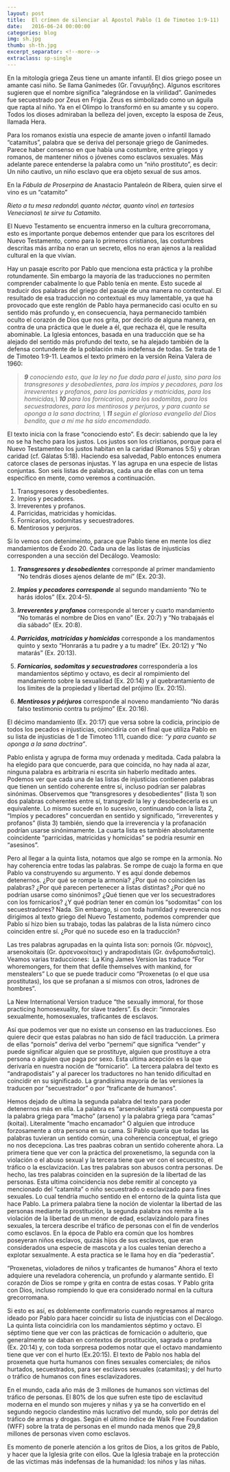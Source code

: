 ```yaml
---
layout: post
title:  El crímen de silenciar al Apostol Pablo (1 de Timoteo 1:9-11)
date:   2016-06-24 00:00:00
categories: blog
img: sh.jpg
thumb: sh-th.jpg
excerpt_separator: <!--more-->
extraclass: sp-single
---
```

En la mitología griega Zeus tiene un amante infantil. El dios griego posee un amante casi niño. Se llama Ganímedes (Gr. Γανυμήδης).  Algunos escritores sugieren que el nombre significa “alegrándose en la virilidad”. Ganímedes fue secuestrado por Zeus en Frigia. Zeus es simbolizado como un águila que rapta al niño. Ya en el Olimpo lo transformó en su amante y su copero. Todos los dioses admiraban la belleza del joven, excepto la esposa de Zeus, llamada Hera.

<!--more-->
Para los romanos existía una especie de amante joven o infantil llamado “catamitus”,  palabra que se deriva del personaje griego de Ganímedes.  Parece haber consenso en que había una costumbre, entre griegos y romanos, de mantener niños o jóvenes como esclavos sexuales. Más adelante parece entenderse la palabra como un “niño prostituto”, es decir:  Un niño cautivo, un niño esclavo que era objeto sexual de sus amos.

En la _Fábula de Proserpina_ de Anastacio Pantaleón de Ribera, quien sirve el vino es un “catamito”

_Rieto a tu mesa redonda\\
quanto néctar, quanto vino\\
en tartesios Venecianos\\
te sirve tu Catamito._

El Nuevo Testamento se encuentra inmerso en la cultura grecorromana, esto es importante porque debemos entender que para los escritores del Nuevo Testamento, como para lo primeros cristianos, las costumbres descritas más arriba no eran un secreto, ellos no eran ajenos a la realidad cultural en la que vivían.  

Hay un pasaje escrito por Pablo que menciona esta práctica y la prohíbe rotundamente. Sin embargo la mayoría de las traducciones no permiten comprender cabalmente lo que Pablo tenía en mente. Esto sucede al traducir dos palabras del griego del pasaje de una manera no contextual. El resultado de esa traducción no contextual es muy lamentable, ya que ha provocado que este renglón de Pablo haya permanecido casi oculto en su sentido más profundo y, en consecuencia, haya permanecido también oculto el corazón de Dios que nos grita, por decirlo de alguna manera, en contra de una práctica que le duele a él, que rechaza él, que le resulta abominable. La Iglesia entonces, basada en una traducción que se ha alejado del sentido más profundo del texto, se ha alejado también de la defensa contundente de la población más indefensa de todas. Se trata de 1 de Timoteo 1:9-11.  Leamos el texto primero en la versión Reina Valera de 1960:

>_**9** conociendo esto, que la ley no fue dada para el justo, sino para los transgresores y desobedientes, para los impíos y pecadores, para los irreverentes y profanos, para los parricidas y matricidas, para los homicidas,\\
**10** para los fornicarios, para los sodomitas, para los secuestradores, para los mentirosos y perjuros, y para cuanto se oponga a la sana doctrina, \\
**11** según el glorioso evangelio del Dios bendito, que a mí me ha sido encomendado._

El texto inicia con la frase “conociendo esto”. Es decir: sabiendo que la ley no se ha hecho para los justos. Los justos son los cristianos, porque para el Nuevo Testamenteo los justos habitan en la caridad (Romanos 5:5) y obran caridad (cf. Gálatas 5:18). Haciendo esa salvedad, Pablo entonces enumera catorce clases de personas injustas. Y las agrupa en una especie de listas conjuntas. Son seis listas de palabras, cada una de ellas con un tema específico en mente, como veremos a continuación.  
1. Transgresores y desobedientes. 
2. Impíos y pecadores.
3. Irreverentes y profanos.
4. Parricidas, matricidas y homicidas.
5. Fornicarios, sodomitas y secuestradores.
6. Mentirosos y perjuros.

Si lo vemos con detenimeinto, parace que Pablo tiene en mente los diez mandamientos de Éxodo 20. Cada una de las listas de injusticias corresponden a una sección del Decálogo.  Veamoslo:  

1. *__Transgresores y desobedientes__* corresponde al primer mandamiento “No tendrás dioses ajenos delante de mí” (Ex. 20:3). 

2. *__Impíos y pecadores corresponde__* al segundo mandamiento “No te harás ídolos” (Ex. 20:4-5).

3. *__Irreverentes y profanos__* corresponde al tercer y cuarto mandamiento “No tomarás el nombre de Dios en vano” (Ex. 20:7) y “No trabajaás el día sábado” (Ex. 20:8).

4. *__Parricidas, matricidas y homicidas__* corresponde a los mandamentos quinto y sexto “Honrarás a tu padre y a tu madre” (Ex. 20:12) y “No matarás” (Ex. 20:13).

5. *__Fornicarios, sodomitas y secuestradores__* correspondería a los mandamientos séptimo y octavo, es decir al rompimiento del mandamiento sobre la sexualidad (Ex. 20:14) y al quebrantamiento de los límites de la propiedad y libertad del prójimo (Ex. 20:15).

6. *__Mentirosos y pérjuros__* corresponde al noveno mandamiento “No darás falso testimonio contra tu prójimo” (Ex. 20:16).

El décimo mandamiento (Ex. 20:17) que versa sobre la codicia, principio de todos los pecados e injusticias, coincidiría con el final que utiliza Pablo en su lista de injusticias de 1 de Timoteo 1:11, cuando dice: _“y para cuanto se oponga a la sana doctrina”_.

Pablo enlista y agrupa de forma muy ordenada y meditada. Cada palabra la ha elegido para que concuerde, para que coincida, no hay nada al azar, ninguna palabra es arbitraria ni escrita sin haberlo meditado antes. Podemos ver que cada una de las listas de injusticias contienen palabras que tienen un sentido coherente entre sí, incluso podrían ser palabras sinónimas. Observemos que “transgresores y desobedientes” (lista 1) son dos palabras coherentes entre sí, transgredir la ley y desobedecerla es un equivalente. Lo mismo sucede en lo sucesivo, continuando con la lista 2,  “Impíos y pecadores” concuerdan en sentido y significado, “irreverentes y profanos” (lista 3) también, siendo que la irreverencia y la profanación podrían usarse sinónimamente. La cuarta lista es también absolutamente coincidente “parricidas, matricidas y homicidas” se podría resumir en “asesinos”.

Pero al llegar a la quinta lista, notamos que algo se rompe en la armonía. No hay coherencia entre todas las palabras. Se rompe de cuajo la forma en que Pablo va construyendo su argumento.  Y es aquí donde debemos detenernos. ¿Por qué se rompe la armonía? ¿Por qué no coinciden las palabras? ¿Por qué parecen pertenecer a listas distintas? ¿Por qué no podrían usarse como sinónimos?  ¿Qué tienen que ver los secuestradores con los fornicarios? ¿Y qué podrían tener en común los “sodomitas” con los secuestradores? Nada.  Sin embargo, si con toda humildad y reverencia nos dirigimos al texto griego del Nuevo Testamento, podemos comprender que Pablo sí hizo bien su trabajo, todas las palabras de la lista número cinco coinciden entre sí. ¿Por qué no sucede eso en la traducción?

Las tres palabras agrupadas en la quinta lista son: pornois (Gr. πόρνοις), arsenokoitais (Gr. ἀρσενοκοίταις) y andrapodistais (Gr. ἀνδραποδισταῖς).  Veamos varias traducciones:  La King James Version las traduce “For whoremongers, for them that defile themselves with mankind, for menstealers” Lo que se puede traducir como “Proxenetas (o el que usa prostitutas), los que se profanan a sí mismos con otros, ladrones de hombres”.

La New International Version traduce “the sexually immoral, for those practicing homosexuality, for slave traders”. Es decir: “inmorales sexualmente, homosexuales, traficantes de esclavos.

Así que podemos ver que no existe un consenso en las traducciones. Eso quiere decir que estas palabras no han sido de fácil traducción.  La primera de ellas “pornois” deriva del verbo “pernemi” que significa “vender” y puede significar alguien que se prostituye, alguien que prostituye a otra persona o alguien que paga por sexo.  Esta ultima acepción es la que derivaría en nuestra noción de “fornicario”.  La tercera palabra del texto es “andrapodistais” y al parecer los traductores no han tenido dificultad en coincidir en su significado. La grandísima mayoría de las versiones la traducen por “secuestrador” o por “traficante de humanos”.

Hemos dejado de ultima la segunda palabra del texto para poder detenernos más en ella. La palabra es “arsenokoitais” y está compuesta por la palabra griega para “macho” (arseno) y la palabra griega para “camas” (koitai). Literalmente “macho encamador” O alguien que introduce forzosamente a otra persona en su cama.
Si Pablo quería que todas las palabras tuvieran un sentido común, una coherencia conceptual, el griego no nos decepciona.  Las tres paabras cobran un sentido coherente ahora. La primera tiene que ver con la práctica del proxenetismo, la segunda con la violación o el abuso sexual y la tercera tiene que ver con el secuestro, el tráfico o la esclavización. Las tres palabras son abusos contra personas. De hecho, las tres palabras coinciden en la supresión de la libertad de las personas. Esta ultima coincidencia nos debe remitir al concepto ya mencionado del “catamita” o niño secuestrado o esclavizado para fines sexuales.  Lo cual tendría mucho sentido en el entorno de la quinta lista que hace Pablo. La primera palabra tiene la noción de violentar la libertad de las personas mediante la prostitución, la segunda palabra nos remite a la violación de la libertad de un menor de edad, esclavizándolo para fines sexuales, la tercera describe el tráfico de personas con el fin de venderlos como esclavos. En la época de Pablo era común que los hombres poseyeran niños esclavos, quizás hijos de sus esclavos, que eran considerados una especie de mascota y a los cuales tenían derecho a explotar sexualmente. A esta practica se le llama hoy en día “pederastía”.

“Proxenetas, violadores de niños y traficantes de humanos” Ahora el texto adquiere una reveladora coherencia, un profundo y alarmante sentido. El corazón de Dios se rompe y grita en contra de estas cosas. Y Pablo grita con Dios, incluso rompiendo lo que era considerado normal en la cultura grecorromana.

Si esto es así, es doblemente confirmatorio cuando regresamos al marco ideado por Pablo para hacer coincidir su lista de injusticias con el Decálogo. La quinta lista coincidiría con los mandamientos séptimo y octavo. El séptimo tiene que ver con las prácticas de fornicación o adulterio, que generalmente se daban en contextos de prostitución, sagrada o profana (Ex. 20:14) y, con toda sorpresa podemos notar que el octavo mandamiento tiene que ver con el hurto (Ex.20:15).  El texto de Pablo nos habla del proxeneta que hurta humanos con fines sexuales comerciales; de niños hurtados, secuestrados, para ser esclavos sexuales (catamitas); y del hurto o tráfico de humanos con fines esclavizadores.  

En el mundo, cada año más de 3 millones de humanos son víctimas del tráfico de personas. El 80% de los que sufren este tipo de esclavitud moderna en el mundo son mujeres y niñas y ya se ha convertido en el segundo negocio clandestino más lucrativo del mundo, solo por detrás del tráfico de armas y drogas. Según el último índice de Walk Free Foundation (WFF) sobre la trata de personas en el mundo nada menos que 29,8 millones de personas viven como esclavos.

Es momento de ponerle atención a los gritos de Dios, a los gritos de Pablo, y hacer que la Iglesia grite con ellos. Que la Iglesia trabaje en la protección de las víctimas más indefensas de la humanidad: los niños y las niñas.

